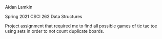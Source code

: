 Aidan Lamkin

Spring 2021 CSCI 262 Data Structures

Project assignment that required me to find all possible games of tic tac toe using sets in order to not count duplicate boards.

